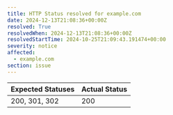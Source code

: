 ```yaml
---
title: HTTP Status resolved for example.com
date: 2024-12-13T21:08:36+00:00Z
resolved: True
resolvedWhen: 2024-12-13T21:08:36+00:00Z
resolvedStartTime: 2024-10-25T21:09:43.191474+00:00
severity: notice
affected:
  - example.com
section: issue
---
```


| Expected Statuses | Actual Status  |
|-------------------|----------------|
| 200, 301, 302 | 200 |
